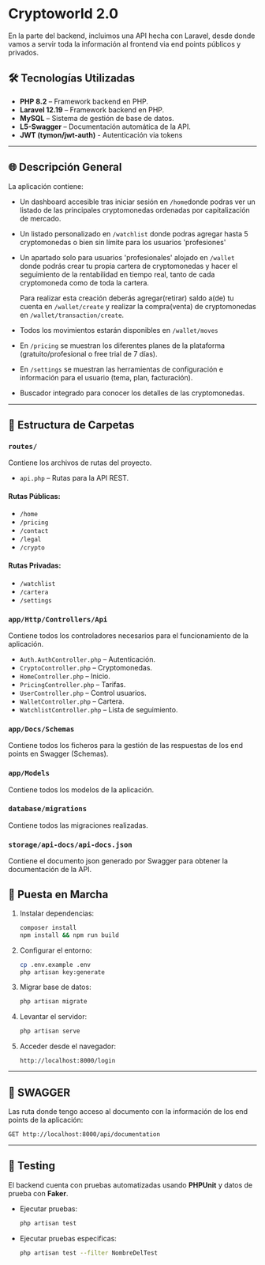 # Cryptoworld 2.0

En la parte del backend, incluimos una API hecha con Laravel, desde donde vamos a servir toda la información al frontend via end points públicos y privados.

## 🛠 Tecnologías Utilizadas

-   **PHP 8.2** – Framework backend en PHP.
-   **Laravel 12.19** – Framework backend en PHP.
-   **MySQL** – Sistema de gestión de base de datos.
-   **L5-Swagger** – Documentación automática de la API.
-   **JWT (tymon/jwt-auth)** - Autenticación via tokens

---

## 🌐 Descripción General

La aplicación contiene:

-   Un dashboard accesible tras iniciar sesión en `/home`donde podras ver un listado de las principales cryptomonedas ordenadas por capitalización de mercado.
-   Un listado personalizado en `/watchlist` donde podras agregar hasta 5 cryptomonedas o bien sin límite para los usuarios 'profesiones'
-   Un apartado solo para usuarios 'profesionales' alojado en `/wallet` donde podrás crear tu propia cartera de cryptomonedas y hacer el seguimiento de la rentabilidad en tiempo real, tanto de cada cryptomoneda como de toda la cartera.

    Para realizar esta creación deberás agregar(retirar) saldo a(de) tu cuenta en `/wallet/create` y realizar la compra(venta) de cryptomonedas en `/wallet/transaction/create`.

-   Todos los movimientos estarán disponibles en `/wallet/moves`
-   En `/pricing` se muestran los diferentes planes de la plataforma (gratuito/profesional o free trial de 7 días).
-   En `/settings` se muestran las herramientas de configuración e información para el usuario (tema, plan, facturación).
-   Buscador integrado para conocer los detalles de las cryptomonedas.

---

## 📁 Estructura de Carpetas

### `routes/`

Contiene los archivos de rutas del proyecto.

-   `api.php` – Rutas para la API REST.

#### Rutas Públicas:

-   `/home`
-   `/pricing`
-   `/contact`
-   `/legal`
-   `/crypto`

#### Rutas Privadas:

-   `/watchlist`
-   `/cartera`
-   `/settings`

### `app/Http/Controllers/Api`

Contiene todos los controladores necesarios para el funcionamiento de la aplicación.

-   `Auth.AuthController.php` – Autenticación.
-   `CryptoController.php` – Cryptomonedas.
-   `HomeController.php` – Inicio.
-   `PricingController.php` – Tarifas.
-   `UserController.php` – Control usuarios.
-   `WalletController.php` – Cartera.
-   `WatchlistController.php` – Lista de seguimiento.

### `app/Docs/Schemas`

Contiene todos los ficheros para la gestión de las respuestas de los end points en Swagger (Schemas).

### `app/Models`

Contiene todos los modelos de la aplicación.

### `database/migrations`

Contiene todos las migraciones realizadas.

### `storage/api-docs/api-docs.json`

Contiene el documento json generado por Swagger para obtener la documentación de la API.

## 🚀 Puesta en Marcha

1. Instalar dependencias:

    ```bash
    composer install
    npm install && npm run build
    ```

2. Configurar el entorno:

    ```bash
    cp .env.example .env
    php artisan key:generate
    ```

3. Migrar base de datos:

    ```bash
    php artisan migrate
    ```

4. Levantar el servidor:

    ```bash
    php artisan serve
    ```

5. Acceder desde el navegador:
    ```
    http://localhost:8000/login
    ```

---

## 📡 SWAGGER

Las ruta donde tengo acceso al documento con la información de los end points de la aplicación:

```
GET http://localhost:8000/api/documentation
```

---

## 🧪 Testing

El backend cuenta con pruebas automatizadas usando **PHPUnit** y datos de prueba con **Faker**.

-   Ejecutar pruebas:

    ```bash
    php artisan test
    ```

-   Ejecutar pruebas especificas:

    ```bash
    php artisan test --filter NombreDelTest
    ```

